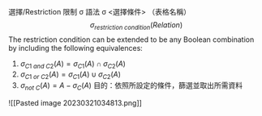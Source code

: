 選擇/Restriction 限制 σ
語法 σ <選擇條件> （表格名稱）
$$\sigma_{restriction\ condition}(Relation)$$
The restriction condition can be extended to be any Boolean combination by including the following equivalences:
1. $σ_{C1\ and\ C2} (A) = σ_{C1} (A) ∩ σ_{C2} (A)$
2. $σ_{C1\ or\ C2} (A) = σ_{C1} (A) ∪ σ_{C2} (A)$
3. $σ_{not\ C} (A) = A - σ_C (A)$
目的：依照所設定的條件，篩選並取出所需資料

![[Pasted image 20230321034813.png]]